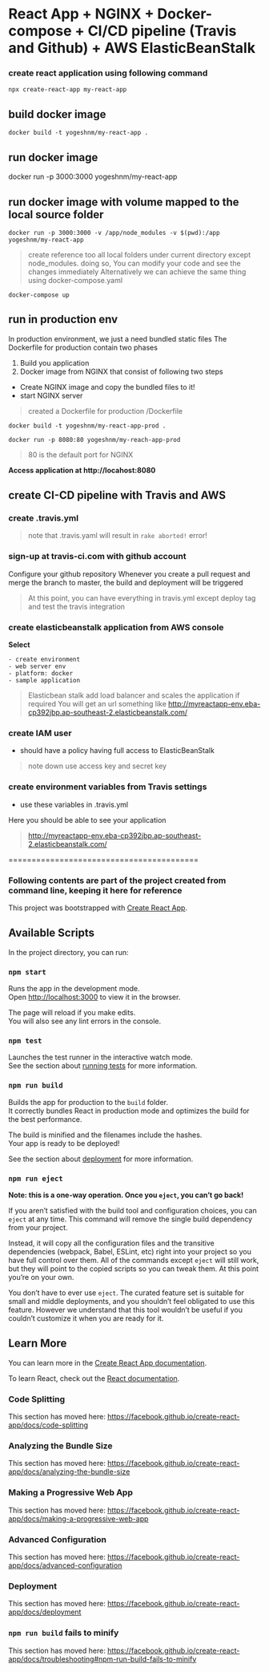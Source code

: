 # React App + NGINX + Docker-compose + CI/CD pipeline (Travis and Github) + AWS ElasticBeanStalk

### create react application using following command 

`npx create-react-app my-react-app`

## build docker image 
`docker build -t yogeshnm/my-react-app .`

## run docker image 
docker run -p 3000:3000 yogeshnm/my-react-app

## run docker image with volume mapped to the local source folder 
`docker run -p 3000:3000 -v /app/node_modules -v $(pwd):/app yogeshnm/my-react-app`

> create reference too all local folders under current directory except node_modules.
> doing so, You can modify your code and see the changes immediately
> Alternatively we can achieve the same thing using docker-compose.yaml

`docker-compose up`

## run in production env
In production environment, we just a need bundled static files
The Dockerfile for production contain two phases
1. Build you application 
2. Docker image from NGINX that consist of following two steps 
 - Create NGINX image and copy the bundled files to it!
 - start NGINX server 

> created a Dockerfile for production /Dockerfile

`docker build -t yogeshnm/my-react-app-prod .`

`docker run -p 8080:80 yogeshnm/my-reach-app-prod`

> 80 is the default port for NGINX

**Access application at http://locahost:8080**

## create CI-CD pipeline with Travis and AWS 

### create .travis.yml 
> note that .travis.yaml will result in `rake aborted!` error!

### sign-up at travis-ci.com with github account
Configure your github repository 
Whenever you create a pull request and merge the branch to master, the build and deployment will be triggered

> At this point, you can have everything in travis.yml except deploy tag and test the travis integration

### create elasticbeanstalk application from AWS console
**Select**
   
    - create environment
    - web server env
    - platform: docker
    - sample application
    
> Elasticbean stalk add load balancer and scales the application if required
> You will get an url something like http://myreactapp-env.eba-cp392jbp.ap-southeast-2.elasticbeanstalk.com/

### create IAM user 
 - should have a policy having full access to ElasticBeanStalk
> note down use access key and secret key

### create environment variables from Travis settings
 - use these variables in .travis.yml 

Here you should be able to see your application 
> http://myreactapp-env.eba-cp392jbp.ap-southeast-2.elasticbeanstalk.com/



=========================================
### Following contents are part of the project created from command line, keeping it here for reference
This project was bootstrapped with [Create React App](https://github.com/facebook/create-react-app).

## Available Scripts

In the project directory, you can run:

### `npm start`

Runs the app in the development mode.<br />
Open [http://localhost:3000](http://localhost:3000) to view it in the browser.

The page will reload if you make edits.<br />
You will also see any lint errors in the console.

### `npm test`

Launches the test runner in the interactive watch mode.<br />
See the section about [running tests](https://facebook.github.io/create-react-app/docs/running-tests) for more information.

### `npm run build`

Builds the app for production to the `build` folder.<br />
It correctly bundles React in production mode and optimizes the build for the best performance.

The build is minified and the filenames include the hashes.<br />
Your app is ready to be deployed!

See the section about [deployment](https://facebook.github.io/create-react-app/docs/deployment) for more information.

### `npm run eject`

**Note: this is a one-way operation. Once you `eject`, you can’t go back!**

If you aren’t satisfied with the build tool and configuration choices, you can `eject` at any time. This command will remove the single build dependency from your project.

Instead, it will copy all the configuration files and the transitive dependencies (webpack, Babel, ESLint, etc) right into your project so you have full control over them. All of the commands except `eject` will still work, but they will point to the copied scripts so you can tweak them. At this point you’re on your own.

You don’t have to ever use `eject`. The curated feature set is suitable for small and middle deployments, and you shouldn’t feel obligated to use this feature. However we understand that this tool wouldn’t be useful if you couldn’t customize it when you are ready for it.

## Learn More

You can learn more in the [Create React App documentation](https://facebook.github.io/create-react-app/docs/getting-started).

To learn React, check out the [React documentation](https://reactjs.org/).

### Code Splitting

This section has moved here: https://facebook.github.io/create-react-app/docs/code-splitting

### Analyzing the Bundle Size

This section has moved here: https://facebook.github.io/create-react-app/docs/analyzing-the-bundle-size

### Making a Progressive Web App

This section has moved here: https://facebook.github.io/create-react-app/docs/making-a-progressive-web-app

### Advanced Configuration

This section has moved here: https://facebook.github.io/create-react-app/docs/advanced-configuration

### Deployment

This section has moved here: https://facebook.github.io/create-react-app/docs/deployment

### `npm run build` fails to minify

This section has moved here: https://facebook.github.io/create-react-app/docs/troubleshooting#npm-run-build-fails-to-minify
